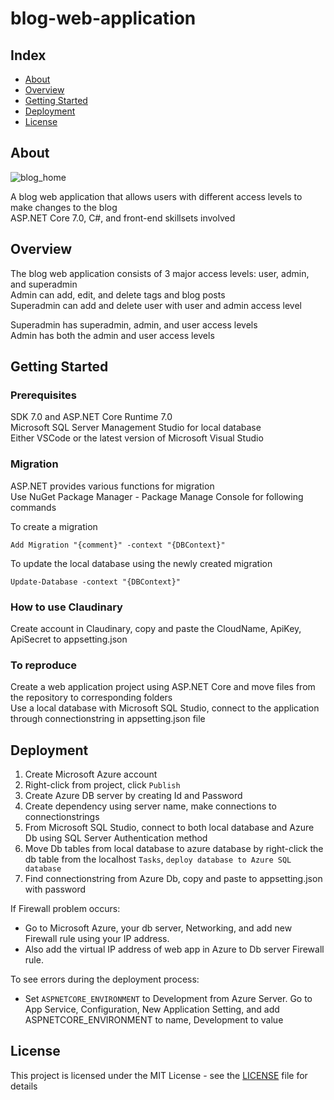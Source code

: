 # blog-web-application

## Index
  
  - [About](#About) 
  - [Overview](#Overview)
  - [Getting Started](#getting-started)
  - [Deployment](#deployment)
  - [License](#license)


## About  
![blog_home](https://user-images.githubusercontent.com/66958352/234617393-417b8410-ffae-49d1-97fe-63bae162bfae.png)

A blog web application that allows users with different access levels to make changes to the blog  
ASP.NET Core 7.0, C#, and front-end skillsets involved  

## Overview

The blog web application consists of 3 major access levels: user, admin, and superadmin  
Admin can add, edit, and delete tags and blog posts  
Superadmin can add and delete user with user and admin access level  

Superadmin has superadmin, admin, and user access levels  
Admin has both the admin and user access levels  


## Getting Started

### Prerequisites

SDK 7.0 and ASP.NET Core Runtime 7.0  
Microsoft SQL Server Management Studio for local database  
Either VSCode or the latest version of Microsoft Visual Studio  

### Migration

ASP.NET provides various functions for migration  
Use NuGet Package Manager - Package Manage Console for following commands

To create a migration  
```
Add Migration "{comment}" -context "{DBContext}"
```

To update the local database using the newly created migration
```
Update-Database -context "{DBContext}"
```

### How to use Claudinary

Create account in Claudinary, copy and paste the CloudName, ApiKey, ApiSecret to appsetting.json  

### To reproduce

Create a web application project using ASP.NET Core and move files from the repository to corresponding folders   
Use a local database with Microsoft SQL Studio, connect to the application through connectionstring in appsetting.json file   


## Deployment  

1. Create Microsoft Azure account
2. Right-click from project, click `Publish`
3. Create Azure DB server by creating Id and Password
4. Create dependency using server name, make connections to connectionstrings
5. From Microsoft SQL Studio, connect to both local database and Azure Db using SQL Server Authentication method
6. Move Db tables from local database to azure database by right-click the db table from the localhost `Tasks`, `deploy database to Azure SQL database`  
7. Find connectionstring from Azure Db, copy and paste to appsetting.json with password

If Firewall problem occurs:
*  Go to Microsoft Azure, your db server, Networking, and add new Firewall rule using your IP address.
*  Also add the virtual IP address of web app in Azure to Db server Firewall rule.  

To see errors during the deployment process:
* Set `ASPNETCORE_ENVIRONMENT` to Development from Azure Server. Go to App Service, Configuration, New Application Setting, and add ASPNETCORE_ENVIRONMENT to name, Development to value


## License

This project is licensed under the MIT License - see the [LICENSE](LICENSE) file for details
